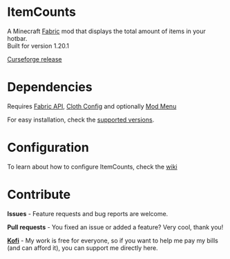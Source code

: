 # ItemCounts

A Minecraft [Fabric](https://fabricmc.net/) mod that displays the total amount of items in your hotbar.  
Built for version 1.20.1

[Curseforge release](https://www.curseforge.com/minecraft/mc-mods/item-counts-fabric)

# Dependencies

Requires [Fabric API](https://www.curseforge.com/minecraft/mc-mods/fabric-api), [Cloth Config](https://www.curseforge.com/minecraft/mc-mods/cloth-config) and optionally [Mod Menu](https://www.curseforge.com/minecraft/mc-mods/modmenu)

For easy installation, check the [supported versions](https://github.com/BlazingTwist/ItemCounts/wiki/Tested-Versions).

# Configuration

To learn about how to configure ItemCounts, check the [wiki](https://github.com/BlazingTwist/ItemCounts/wiki)

# Contribute

**Issues** - Feature requests and bug reports are welcome.

**Pull requests** - You fixed an issue or added a feature? Very cool, thank you!

[**Kofi**](https://ko-fi.com/blazingtwist0016) - My work is free for everyone, so if you want to help me pay my bills (and can afford it),
you can support me directly here.